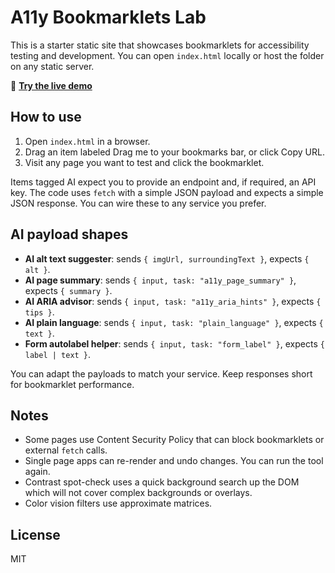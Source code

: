 # A11y Bookmarklets Lab

This is a starter static site that showcases bookmarklets for accessibility testing and development. You can open `index.html` locally or host the folder on any static server.

🔗 **[Try the live demo](https://anthonybyansi.github.io/A11-Bookmarklets/)** 

## How to use

1. Open `index.html` in a browser.
2. Drag an item labeled Drag me to your bookmarks bar, or click Copy URL.
3. Visit any page you want to test and click the bookmarklet.

Items tagged AI expect you to provide an endpoint and, if required, an API key. The code uses `fetch` with a simple JSON payload and expects a simple JSON response. You can wire these to any service you prefer.

## AI payload shapes

- **AI alt text suggester**: sends `{ imgUrl, surroundingText }`, expects `{ alt }`.
- **AI page summary**: sends `{ input, task: "a11y_page_summary" }`, expects `{ summary }`.
- **AI ARIA advisor**: sends `{ input, task: "a11y_aria_hints" }`, expects `{ tips }`.
- **AI plain language**: sends `{ input, task: "plain_language" }`, expects `{ text }`.
- **Form autolabel helper**: sends `{ input, task: "form_label" }`, expects `{ label | text }`.

You can adapt the payloads to match your service. Keep responses short for bookmarklet performance.

## Notes

- Some pages use Content Security Policy that can block bookmarklets or external `fetch` calls.
- Single page apps can re-render and undo changes. You can run the tool again.
- Contrast spot-check uses a quick background search up the DOM which will not cover complex backgrounds or overlays.
- Color vision filters use approximate matrices.

## License

MIT
